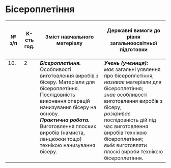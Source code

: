 # Бісероплетіння

<table>
<thead>
  <tr>
    <th width="10%" align="center"><p>№ з/п</p></td>
    <th width="10%" align="center"><p>К-сть год.</p></td>
    <th width="40%" align="center"><p>Зміст навчального матеріалу</p></td>
    <th width="60%" align="center"><p>Державні вимоги до рівня загальноосвітньої підготовки</p></td>
  </tr>
</thead>
<tbody>
  <tr>
    <td width="10%" style="vertical-align:top !important;">
10.</td>
    <td width="10%" style="vertical-align:top !important;">
2</td>
    <td width="40%" style="vertical-align:top !important;">
<b><i>Бісероплетіння.</i></b> Особливості виготовлення виробів з бісеру. Матеріали для бісероплетіння. Послідовність виконання операцій нанизування бісеру на основу. <br>
<b><i>Практична робота.</i></b> <br>
Виготовлення плоских виробів (намиста, ланцюжки тощо) технікою нанизування бісеру. <br>
</td>
    <td width="60%" style="vertical-align:top !important;">
<i><b>Учень (учениця):</b></i><br>
<i>має</i> загальні уявлення про бісероплетіння;<br>
<i>називає</i> матеріали для бісероплетіння;<br>
<i>знає</i> особливості виготовлення виробів з бісеру;<br>
<i>розкриває</i> послідовність дій під час виготовлення виробів технікою бісероплетіння;<br>
<i>вміє</i> виготовляти плоскі вироби технікою бісероплетіння.<br></td>
  </tr>
</tbody>
</table>